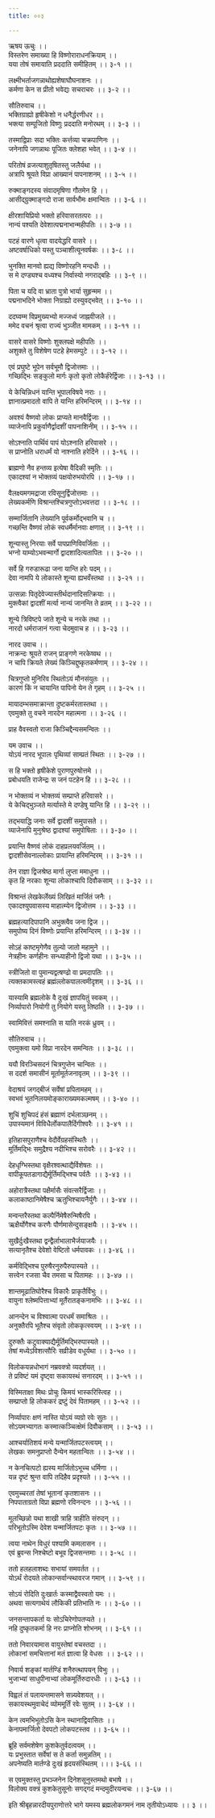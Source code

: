 ```yaml
---
title: ००३

---
```

ऋषय ऊचुः ।।  
विस्तरेण समाख्या हि विष्णोराराधनक्रियाम् ।।  
यया तोषं समायाति प्रददाति समीहितम् ।। ३-१ ।।  
  
लक्ष्मीभर्ताजगन्नाथोह्यशेषाघौघनाशनः ।।  
कर्मणा केन स प्रीतो भवेद्यः सचराचरः ।। ३-२ ।।  
  
सौतिरुवाच ।।  
भक्तिग्राह्यो हृषीकेशो न धनैर्द्धरणीधर ।।  
भक्त्या सम्पूजितो विष्णुः प्रददाति मनोरथम् ।। ३-३ ।।  
  
तस्माद्विप्राः सदा भक्तिः कर्त्तव्या चक्रपाणिनः ।।  
जनेनापि जगन्नाथः पूजितः क्लेशहा भवेत् ।। ३-४ ।।  
  
परितोषं व्रजत्याशुतृषितस्तु जलैर्यथा ।।  
अत्रापि श्रूयते विप्रा आख्यानं पापनाशनम् ।। ३-५ ।।  
  
रुक्माङ्गदस्य संवादमृषिणा गौतमेन हि ।।  
आसीद्ग्रुक्माङ्गदो राजा सार्वभौमः क्षमान्वितः ।। ३-६ ।।  
  
क्षीरशायिप्रियो भक्तो हरिवासरतत्परः ।।  
नान्यं पश्यति देवेशात्पद्मनाभान्महीपतिः ।। ३-७ ।।  
  
पटहं वारणे धृत्वा वादयेद्धरि वासरे ।।  
अष्टवर्षाधिको यस्तु पञ्चाशीत्यूनवर्षकः ।। ३-८ ।।  
  
भुनक्ति मानवो ह्यद्य विष्णोरहनि मन्दधीः ।।  
स मे दण्ड्यश्च वध्यश्च निर्वास्यो नगराद्बहिः ।। ३-९ ।।  
  
पिता च यदि वा भ्राता पुत्रो भार्या सुहृन्मम ।।  
पद्मनाभदिने भोक्ता निग्राह्यो दस्युवद्भवेत् ।। ३-१० ।।  
  
ददघ्वम्म विप्रमुख्यभ्यो मज्जध्वं जाह्नवीजले ।।  
ममेद वचनं श्रृत्वा राज्यं भुञ्जीत मामकम् ।। ३-११ ।।  
  
वासरे वासरे विष्णोः शुक्लपक्षे महीपतिः ।।  
अशुक्ले तु विशेषेण पटहे हेमसम्पुटे ।। ३-१२ ।।  
  
एवं प्रघुष्टे भूपेन सर्वभूमौ द्विजोत्तमाः ।।  
गच्छिद्भिः सङ्कुलो मार्गः कृतो कृतो लोकैर्हरेर्द्विजाः ।। ३-१३ ।।  
  
ये केचिन्निधनं यान्ति भूपालविषये नराः ।।  
ज्ञानात्प्रमादतो वापि ते यान्ति हरिमन्दिरम् ।। ३-१४ ।।  
  
अवश्यं वैष्णवो लोकः प्राप्यते मानवैर्द्विजाः ।।  
व्याजेनापि प्रकुर्वाणैर्द्वादशीं पापनाशिनीम् ।। ३-१५ ।।  
  
सोऽश्नाति पार्थिवं पापं योऽश्नाति हरिवासरे ।।  
स प्राप्नोति धराधर्मं यो नाश्नाति हरेर्दिने ।। ३-१६ ।।  
  
ब्राह्मणो नैव हन्तव्य इत्येषा वैदिकी स्मृतिः ।।  
एकादश्यां न भोक्तव्यं पक्षयोरुभयोरपि ।। ३-१७ ।।  
  
वैलक्ष्यमगमद्राजा रविसूनुर्द्विजोत्तमाः ।।  
लेख्यकर्मणि विश्रान्तश्चित्रगुप्तोऽभवत्तदा ।। ३-१८ ।।  
  
सम्मार्जितानि लेख्यानि पूर्वकर्मोद्भवानि च ।।  
गच्छन्ति वैष्णवं लोकं स्वधर्मैर्मानवाः क्षणात् ।। ३-१९ ।।  
  
शून्यास्तु निरयाः सर्वे पापप्राणिविवर्जिताः ।।  
भग्नो याम्योऽभवन्मार्गो द्वादशादित्यतापितः ।। ३-२० ।।  
  
सर्वे हि गरुडारूढा जना यान्ति हरेः पदम् ।।  
देवा नामपि ये लोकास्ते शून्या ह्यभवँस्तथा ।। ३-२१ ।।  
  
उत्सन्नाः पितृदेवेज्यास्तीर्थदानादिसत्क्रियाः ।।  
मुक्त्वैकां द्वादशीं मर्त्या नान्यं जानन्ति ते व्रतम् ।। ३-२२ ।।  
  
शून्ये त्रिविष्टपे जाते शून्ये च नरके तथा ।।  
नारदो धर्मराजानं गत्वा चेदमुवाच ह ।। ३-२३ ।।  
  
नारद उवाच ।।  
नाक्रन्दः श्रूयते राजन् प्राङ्गणे नरकेष्वथ ।।  
न चापि क्रियते लेख्यं किञ्चिद्दुष्कृतकर्मणाम् ।। ३-२४ ।।  
  
चित्रगुप्तो मुनिरिव स्थितोऽयं मौनसंयुतः ।।  
कारणं किं न चायान्ति पापिनो येन ते गृहम् ।। ३-२५ ।।  
  
मायादम्भसमाक्रान्ता दुष्टकर्मरतास्तथा ।।  
एवमुक्ते तु वचने नारदेन महात्मना ।। ३-२६ ।।  
  
प्राह वैवस्वतो राजा किञ्चिद्दैन्यसमन्वितः ।।  
  
यम उवाच ।।  
योऽयं नारद भूपालः पृथिव्यां साम्प्रतं स्थितः ।। ३-२७ ।।  
  
स हि भक्तो हृषीकेशे पुराणपुरुषोत्तमे ।।  
प्रबोधयति राजेन्द्रः स जनं पटहेन हि ।। ३-२८ ।।  
  
न भोक्तव्यं न भोक्तव्यं सम्प्राप्ते हरिवासरे ।।  
ये केचिद्भुञ्जते मर्त्यास्ते मे दण्डेषु यान्ति हि ।। ३-२९ ।।  
  
तद्भयाद्धि जनाः सर्वे द्वादशीं समुपासते ।।  
व्याजेनापि मुनुश्रेष्ठ द्वादश्यां समुपोषिताः ।। ३-३० ।।  
  
प्रयान्ति वैष्णवं लोकं दाहप्रलयवर्जितम् ।।  
द्वादशीसेवनाल्लोकाः प्रायान्ति हरिमन्दिरम् ।। ३-३१ ।।  
  
तेन राज्ञा द्विजश्रेष्ठ मार्गा लुप्ता ममाधुना ।।  
कृत हि नरकाः शून्या लोकाश्चापि दिवौकसाम् ।। ३-३२ ।।  
  
विश्रान्तं लेखकेर्लेख्यं लिखितं मार्जितं जनैः ।  
एकादश्युपवासस्य माहात्म्येन द्विजोत्तम ।। ३-३३ ।।  
  
ब्रह्महत्यादिपापानि अभुक्त्वैव जना द्विज ।।  
समुपोष्य दिनं विष्णोः प्रयान्ति हरिमन्दिरम् ।। ३-३४ ।।  
  
सोऽहं काष्टमृगेणैव तुल्यो जातो महामुने ।।  
नेत्रहीनः कर्णहीनः सन्ध्याहीनो द्विजो यथा ।। ३-३५ ।।  
  
स्त्रीजितो वा पुमान्यद्वत्षण्ढो वा प्रमदापतिः ।।  
त्यक्तकामस्त्वहं ब्रह्मंल्लोकपालत्वमीदृशम् ।। ३-३६ ।।  
  
यास्यामि ब्रह्मलोके वै दुःखं ज्ञापयितुं स्वकम् ।।  
निर्व्यापारो नियोगी तु नियोगे यस्तु तिष्ठति ।। ३-३७ ।।  
  
स्वामिवित्तं समश्नाति स याति नरकं ध्रुवम् ।।  
  
सौतिरुवाच ।।  
एवमुक्त्वा यमो विप्रा नारदेन समन्वितः ।। ३-३८ ।।  
  
ययौ विरञ्चिसदनं चित्रगुप्तेन चान्वितः ।।  
स ददर्श समासीनं मूर्तामूर्तजनावृतम् ।। ३-३९ ।।  
  
वेदाश्रयं जगद्बीजं सर्वेषां प्रपितामहम् ।।  
स्वभवं भूतनिलयमोङ्काराख्यमकल्मषम् ।। ३-४० ।।  
  
शुचिं शुचिपदं हंसं ब्रह्माणं दर्भलाञ्छनम् ।।  
उपास्यमानं विविधैर्लोकपालैर्दिगीश्वरैः ।। ३-४१ ।।  
  
इतिहासपुराणैश्च वेदौर्वेग्रहसंस्थितैः ।।  
मूर्तिमद्भिः समुद्रैश्य नदीभिश्च सरोवरैः ।। ३-४२ ।।  
  
देहधृग्भिस्तथा वृक्षैरश्वत्थाद्यैर्विशेषतः ।।  
वापीकूपतडागाद्यैर्मूर्तिमद्भिश्च पर्वतैः ।। ३-४३ ।।  
  
अहोरात्रैस्तथा पक्षैर्मासैः संवत्सरैर्द्विजाः ।।  
कलाकाष्ठानिमेषैश्च ऋतुभिश्चायनैर्युगैः ।। ३-४४ ।।  
  
मन्वन्तरैस्तथा कल्पैर्निमेषैरुन्मिषैरपि ।  
ऋक्षैर्योगैश्च करणैः पौर्णमासेन्दुसङ्क्षयैः ।। ३-४५ ।।  
  
सुखैर्दुःखैस्तथा द्वन्द्वैर्लाभालाभैर्जयाजयैः ।।  
सत्यानृतैश्च देवेशो वेष्टितो धर्मपावकः ।। ३-४६ ।।  
  
कर्मविद्भिश्च पुरुषैरनुरुपैरुपास्यते ।।  
सत्त्वेन रजसा चैव तमसा च पितामहः ।। ३-४७ ।।  
  
शान्तमूढातिघोरैश्च विकारैः प्राकृतैर्विभुः ।।  
वायुना श्लेष्मपित्ताभ्यां मूर्तैरातङ्कनामभिः ।। ३-४८ ।।  
  
आनन्देन च विश्वात्मा परधर्मं समाश्रितः ।।  
अनुक्तैरपि भूतैश्च संवृतो लोककृत्स्वयम् ।। ३-४९ ।।  
  
दुरुक्तैः कटुवाक्याद्यैर्मूर्तिमद्भिरुपास्यते ।।  
तेषां मध्येऽविशत्सौरिः सव्रीडेव वधूर्यथा ।। ३-५० ।।  
  
विलोकयन्नधोभागं नम्रवक्त्रो व्यदर्शयत् ।।  
ते प्रविष्टं यमं दृष्ट्वा सकायस्थं सनारदम् ।। ३-५१ ।।  
  
विस्मिताक्षा मिथः प्रोचुः किमयं भास्करिस्त्विह ।।  
सम्प्राप्तो हि लोककरं द्रष्टुं देवं पितामहम् ।। ३-५२ ।।  
  
निर्व्यापारः क्षणं नास्ति योऽयं व्यग्रो रवेः सुतः ।।  
सोऽयमभ्यागतः कस्मात्कञ्चित्क्षेमं दिवौकसाम् ।। ३-५३ ।।  
  
आश्चर्यातिशयं मन्ये यन्मार्जितपटस्त्वयम् ।।  
लेखकः समनुप्राप्तो दैन्येन महतान्वितः ।। ३-५४ ।।  
  
न केनचित्पटो ह्यस्य मार्जितोऽभूच्च धर्मिणा ।।  
यन्न दृष्टं श्रुन्त वापि तदिहैव प्रदृश्यते ।। ३-५५ ।।  
  
एवमुच्चरतां तेषां भूतानां कृतशासनः ।।  
निपपाताग्रतो विप्रा ब्रह्मणो रविनन्दनः ।। ३-५६ ।।  
  
मूलच्छिन्नो यथा शाखी त्राहि त्राहीति संरुदन् ।।  
परिभूतोऽस्मि देवेश यन्मार्जितपटः कृतः ।। ३-५७ ।।  
  
त्वया नाथेन विधुरं पश्यामि कमलासन ।।  
एवं ब्रुवन्स निश्चेष्टो बभूव द्विजसन्त्तमाः ।। ३-५८ ।।  
  
ततो हलहलाशब्दः सभायां समवर्तत ।।  
योऽर्थं रोदयते लोकान्सर्वान्स्थावरज गमान् ।। ३-५९ ।।  
  
सोऽयं रोदिति दुःखार्तः कस्माद्वैवस्वतो यमः ।।  
अथवा सत्यगाथेयं लौकिकी प्रतिभाति नः ।। ३-६० ।।  
  
जनसन्तापकर्ता यः सोऽचिरेणोपतप्यते ।।  
नहि दुष्कृतकर्मा हि नरः प्राप्नोति शोभनम् ।। ३-६१ ।।  
  
ततो निवारयामास वायुस्तेषां वचस्तदा ।।  
लोकानां समचित्तानां मतं ज्ञात्वा हि वेधसः ।। ३-६२ ।।  
  
निवार्य शङ्कां मार्तण्डिं शनैरुत्थापयन् विभुः ।।  
भुजाभ्यां साधुपीनाभ्यां लोकमूर्तिरुदारधीः ।। ३-६३ ।।  
  
विह्वलं तं पलायन्तमासने सन्न्यवेशयत् ।।  
सकायस्थमुवाचेदं व्योममूर्तिं रवेः सुतम् ।। ३-६४ ।।  
  
केन त्वमभिभूतोऽसि केन स्थानाद्विवासितः ।।  
केनापमार्जितो देवपटो लोकपटस्तव ।। ३-६५ ।।  
  
ब्रूहि सर्वमशेषेण कुशकेतुर्वदत्वयम् ।।  
यः प्रभुस्तात सर्वेषां स ते कर्ता समुन्नतिम् ।।  
अपनेष्यति मार्तण्डे दुःखं हृदयसंस्थितम् ।।। ३-६६ ।।  
  
स एवमुक्तस्तु प्रभञ्जनेन दिनेशसूनुस्तमथो बभाषे ।।  
विलोक्य वक्त्रं कुशकेतुसूनोः सगद्गदं मन्दमुदीरयन्वचः ।। ३-६७ ।।  
  
इति श्रीबृहन्नारदीयपुराणोत्तरे भागे यमस्य ब्रह्मलोकगमनं नाम तृतीयोऽध्यायः ।। ३ ।।